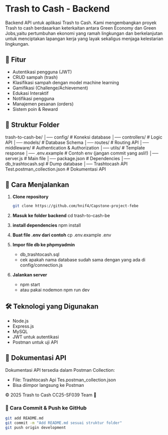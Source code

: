 # Trash to Cash - Backend

Backend API untuk aplikasi Trash to Cash. Kami mengembangkan proyek Trash to cash berdasarkan keterkaitan antara Green Economy dan Green Jobs,yaitu pertumbuhan ekonomi yang ramah lingkungan dan berkelanjutan untuk menciptakan lapangan kerja yang layak sekaligus menjaga kelestarian lingkungan.

## 🚀 Fitur
- Autentikasi pengguna (JWT)
- CRUD sampah (trash) 
- Klasifikasi sampah dengan model machine learning
- Gamifikasi (Challenge/Achievement)
- Edukasi Interaktif 
- Notifikasi pengguna
- Manajemen pesanan (orders)
- Sistem poin & Reward

## 📂 Struktur Folder
trash-to-cash-be/
│── config/          # Koneksi database
│── controllers/     # Logic API
│── models/          # Database Schema
│── routes/          # Routing API
│── middleware/      # Authentication & Authorization
│── utils/           # Template response
│── .env.example     # Contoh env (jangan commit yang asli!)
│── server.js        # Main file
│── package.json     # Dependencies
│── db_trashtocash.sql  # Dump database
│── Trashtocash API Test.postman_collection.json  # Dokumentasi API



## 🔧 Cara Menjalankan
1. **Clone repository**
   ```sh
   git clone https://github.com/hnif4/Capstone-project-febe
2. **Masuk ke folder backend**
   cd trash-to-cash-be

3. **install dependencies**
    npm install

4. **Buat file .env dari contoh**
    cp .env.example .env

5. **Impor file db ke phpmyadmin**
    -  db_trashtocash.sql
    -  cek apakah nama database sudah sama dengan yang ada di config/connection.js

6. **Jalankan server**
    -  npm start
    -  atau pakai nodemon npm run dev

## 🛠 Teknologi yang Digunakan
-  Node.js
- Express.js
- MySQL
- JWT untuk autentikasi
- Postman untuk uji API

## 📜 Dokumentasi API
Dokumentasi API tersedia dalam Postman Collection:
-  File: Trashtocash Api Tes.postman_collection.json
-  Bisa diimpor langsung ke Postman

© 2025 Trash to Cash CC25-SF039 Team 🚀


### **🔄 Cara Commit & Push ke GitHub**
```sh
git add README.md
git commit -m "Add README.md sesuai struktur folder"
git push origin development
